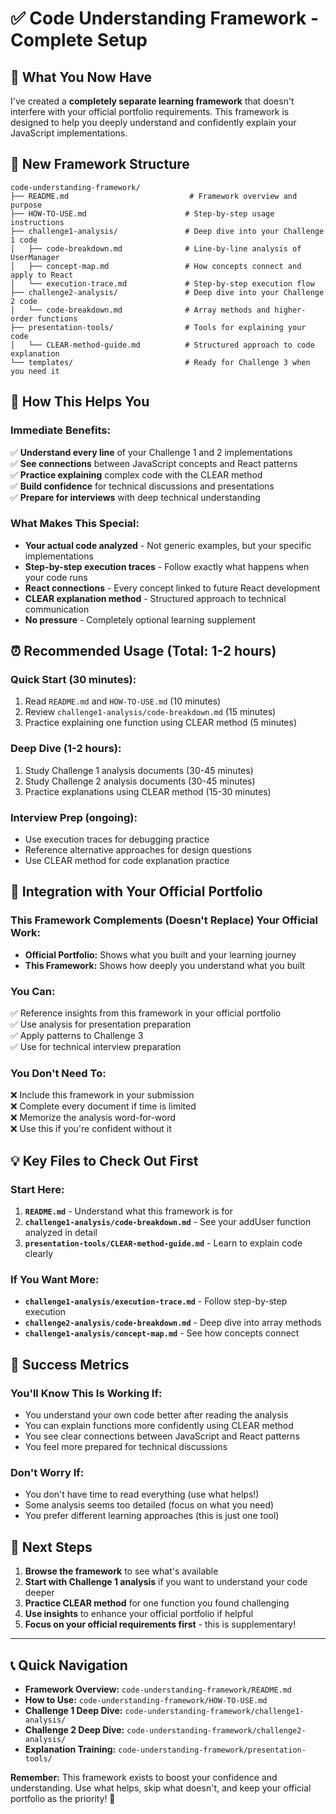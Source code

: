 # ✅ Code Understanding Framework - Complete Setup

## 🎯 What You Now Have

I've created a **completely separate learning framework** that doesn't interfere with your official portfolio requirements. This framework is designed to help you deeply understand and confidently explain your JavaScript implementations.

## 📁 New Framework Structure

```
code-understanding-framework/
├── README.md                           # Framework overview and purpose
├── HOW-TO-USE.md                      # Step-by-step usage instructions
├── challenge1-analysis/               # Deep dive into your Challenge 1 code
│   ├── code-breakdown.md              # Line-by-line analysis of UserManager
│   ├── concept-map.md                 # How concepts connect and apply to React
│   └── execution-trace.md             # Step-by-step execution flow
├── challenge2-analysis/               # Deep dive into your Challenge 2 code  
│   └── code-breakdown.md              # Array methods and higher-order functions
├── presentation-tools/                # Tools for explaining your code
│   └── CLEAR-method-guide.md          # Structured approach to code explanation
└── templates/                         # Ready for Challenge 3 when you need it
```

## 🚀 How This Helps You

### **Immediate Benefits:**
✅ **Understand every line** of your Challenge 1 and 2 implementations  
✅ **See connections** between JavaScript concepts and React patterns  
✅ **Practice explaining** complex code with the CLEAR method  
✅ **Build confidence** for technical discussions and presentations  
✅ **Prepare for interviews** with deep technical understanding  

### **What Makes This Special:**
- **Your actual code analyzed** - Not generic examples, but your specific implementations
- **Step-by-step execution traces** - Follow exactly what happens when your code runs
- **React connections** - Every concept linked to future React development
- **CLEAR explanation method** - Structured approach to technical communication
- **No pressure** - Completely optional learning supplement

## ⏰ Recommended Usage (Total: 1-2 hours)

### **Quick Start (30 minutes):**
1. Read `README.md` and `HOW-TO-USE.md` (10 minutes)
2. Review `challenge1-analysis/code-breakdown.md` (15 minutes)  
3. Practice explaining one function using CLEAR method (5 minutes)

### **Deep Dive (1-2 hours):**
1. Study Challenge 1 analysis documents (30-45 minutes)
2. Study Challenge 2 analysis documents (30-45 minutes)
3. Practice explanations using CLEAR method (15-30 minutes)

### **Interview Prep (ongoing):**
- Use execution traces for debugging practice
- Reference alternative approaches for design questions
- Use CLEAR method for code explanation practice

## 🎯 Integration with Your Official Portfolio

### **This Framework Complements (Doesn't Replace) Your Official Work:**
- **Official Portfolio:** Shows what you built and your learning journey
- **This Framework:** Shows how deeply you understand what you built

### **You Can:**
✅ Reference insights from this framework in your official portfolio  
✅ Use analysis for presentation preparation  
✅ Apply patterns to Challenge 3  
✅ Use for technical interview preparation  

### **You Don't Need To:**
❌ Include this framework in your submission  
❌ Complete every document if time is limited  
❌ Memorize the analysis word-for-word  
❌ Use this if you're confident without it  

## 💡 Key Files to Check Out First

### **Start Here:**
1. **`README.md`** - Understand what this framework is for
2. **`challenge1-analysis/code-breakdown.md`** - See your addUser function analyzed in detail
3. **`presentation-tools/CLEAR-method-guide.md`** - Learn to explain code clearly

### **If You Want More:**
- **`challenge1-analysis/execution-trace.md`** - Follow step-by-step execution
- **`challenge2-analysis/code-breakdown.md`** - Deep dive into array methods
- **`challenge1-analysis/concept-map.md`** - See how concepts connect

## 🎯 Success Metrics

### **You'll Know This Is Working If:**
- You understand your own code better after reading the analysis
- You can explain functions more confidently using CLEAR method
- You see clear connections between JavaScript and React patterns
- You feel more prepared for technical discussions

### **Don't Worry If:**
- You don't have time to read everything (use what helps!)
- Some analysis seems too detailed (focus on what you need)
- You prefer different learning approaches (this is just one tool)

## 🚀 Next Steps

1. **Browse the framework** to see what's available
2. **Start with Challenge 1 analysis** if you want to understand your code deeper
3. **Practice CLEAR method** for one function you found challenging
4. **Use insights** to enhance your official portfolio if helpful
5. **Focus on your official requirements first** - this is supplementary!

---

## 📞 Quick Navigation

- **Framework Overview:** `code-understanding-framework/README.md`
- **How to Use:** `code-understanding-framework/HOW-TO-USE.md`  
- **Challenge 1 Deep Dive:** `code-understanding-framework/challenge1-analysis/`
- **Challenge 2 Deep Dive:** `code-understanding-framework/challenge2-analysis/`
- **Explanation Training:** `code-understanding-framework/presentation-tools/`

**Remember:** This framework exists to boost your confidence and understanding. Use what helps, skip what doesn't, and keep your official portfolio as the priority! 🎯